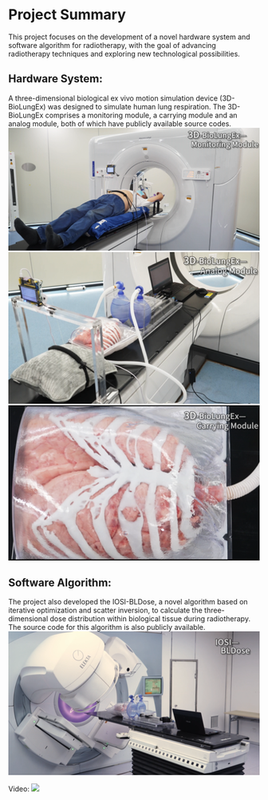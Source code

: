 
# Project Summary



This project focuses on the development of a novel hardware system and software algorithm for radiotherapy, with the goal of advancing radiotherapy techniques and exploring new technological possibilities.


## Hardware System:

A three-dimensional biological ex vivo motion simulation device (3D-BioLungEx) was designed to simulate human lung respiration. The 3D-BioLungEx comprises a monitoring module, a carrying module and an analog module, both of which have publicly available source codes.
![2](fig.2.jpg)
![3](fig.3.jpg)
![4](fig.4.jpg)


## Software Algorithm:

The project also developed the IOSI-BLDose, a novel algorithm based on iterative optimization and scatter inversion, to calculate the three-dimensional dose distribution within biological tissue during radiotherapy. The source code for this algorithm is also publicly available.
![5](fig.5.jpg)

Video:
[![](https://nmuzyt.github.io/picture/player.png)](https://nmuzyt.github.io/movie/Low%20quality%20version-demonstration%20of%203D-BioLungEx%20and%20IOSI-BLDose.mp4.mp4)


